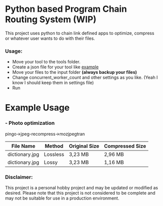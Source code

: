 # Python based Program Chain Routing System (WIP)
This project uses python to chain link defined apps to optimize, compress or whatever user wants to do with their files.
### Usage:
 - Move your tool to the tools folder.
 - Create a json file for your tool like [example](https://github.com/GunesBogalioglu/Program-Chain-Routing-System/blob/main/tools/method.example)
 - Move your files to the input folder **(always backup your files)**
 - Change concurrent_worker_count and other settings as you like. (Yeah I know I should keep them in settings file)
 - Run
 
 # Example Usage
### - Photo optimization

pingo->jpeg-recompress->mozjpegtran

|File Name|Method|Original Size|Compressed Size|
|---------|------|-------------|---------------|
|dictionary.jpg|Lossless|3,23 MB|2,96 MB|
|dictionary.jpg|Lossy|3,23 MB|1,16 MB|

### Disclaimer:
This project is a personal hobby project and may be updated or modified as desired. Please note that this project is not considered to be complete and may not be suitable for use in a production environment.
